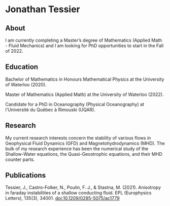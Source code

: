 # Jonathan Tessier

## About
I am currently completing a Master’s degree of Mathematics (Applied Math - Fluid Mechanics) and I am looking for PhD opportunities to start in the Fall of 2022.

## Education
Bachelor of Mathematics in Honours Mathematical Physics at the University of Waterloo (2020).

Master of Mathematics (Applied Math) at the University of Waterloo (2022).

Candidate for a PhD in Oceanography (Physical Oceanography) at l'Université du Québec à Rimouski (UQAR).

## Research
My current research interests concern the stability of various flows in Geophysical Fluid Dynamics (GFD) and Magnetohydrodynamics (MHD). The bulk of my research experience has been the numerical study of the Shallow-Water equations, the Quasi-Geostrophic equations, and their MHD counter parts.

## Publications
Tessier, J., Castro-Folker, N., Poulin, F. J., & Stastna, M. (2021). Anisotropy in faraday instabilities of a shallow conducting fluid. EPL (Europhysics Letters), 135(3), 34001. [doi:10.1209/0295-5075/ac1779](https://iopscience.iop.org/article/10.1209/0295-5075/ac1779)
